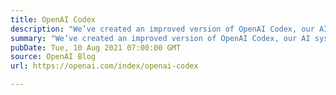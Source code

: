 ```yaml
---
title: OpenAI Codex
description: "We’ve created an improved version of OpenAI Codex, our AI system that translates natural language to code, and we are releasing it through our API in private beta starting today."
summary: "We’ve created an improved version of OpenAI Codex, our AI system that translates natural language to code, and we are releasing it through our API in private beta starting today."
pubDate: Tue, 10 Aug 2021 07:00:00 GMT
source: OpenAI Blog
url: https://openai.com/index/openai-codex

---
```


